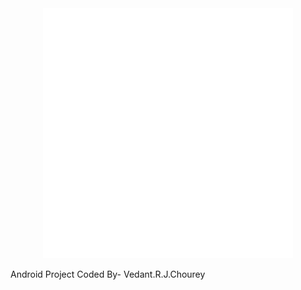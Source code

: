 <div align="center">
    <img src="index.svg" width="400" height="400" alt="css-in-readme">
</div>



Android Project Coded By- Vedant.R.J.Chourey
